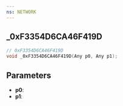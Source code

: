 ```yaml
---
ns: NETWORK
---
```

## _0xF3354D6CA46F419D

```c
// 0xF3354D6CA46F419D
void _0xF3354D6CA46F419D(Any p0, Any p1);
```

## Parameters
* **p0**:
* **p1**:
